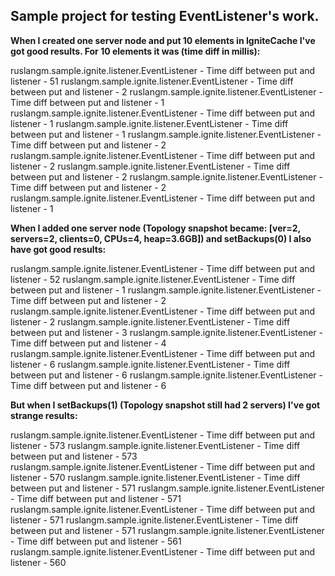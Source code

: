 ## Sample project for testing EventListener's work.

**When I created one server node and put 10 elements in IgniteCache I've got good results. For 10 elements it was (time diff in millis):**

ruslangm.sample.ignite.listener.EventListener  - Time diff between put and listener - 51
ruslangm.sample.ignite.listener.EventListener  - Time diff between put and listener - 2
ruslangm.sample.ignite.listener.EventListener  - Time diff between put and listener - 1
ruslangm.sample.ignite.listener.EventListener  - Time diff between put and listener - 1
ruslangm.sample.ignite.listener.EventListener  - Time diff between put and listener - 1
ruslangm.sample.ignite.listener.EventListener  - Time diff between put and listener - 2
ruslangm.sample.ignite.listener.EventListener  - Time diff between put and listener - 2
ruslangm.sample.ignite.listener.EventListener  - Time diff between put and listener - 2
ruslangm.sample.ignite.listener.EventListener  - Time diff between put and listener - 2
ruslangm.sample.ignite.listener.EventListener  - Time diff between put and listener - 1

**When I added one server node (Topology snapshot became: [ver=2, servers=2, clients=0, CPUs=4, heap=3.6GB]) and setBackups(0)
I also have got good results:**

ruslangm.sample.ignite.listener.EventListener  - Time diff between put and listener - 52
ruslangm.sample.ignite.listener.EventListener  - Time diff between put and listener - 1
ruslangm.sample.ignite.listener.EventListener  - Time diff between put and listener - 2
ruslangm.sample.ignite.listener.EventListener  - Time diff between put and listener - 2
ruslangm.sample.ignite.listener.EventListener  - Time diff between put and listener - 3
ruslangm.sample.ignite.listener.EventListener  - Time diff between put and listener - 4
ruslangm.sample.ignite.listener.EventListener  - Time diff between put and listener - 6
ruslangm.sample.ignite.listener.EventListener  - Time diff between put and listener - 6
ruslangm.sample.ignite.listener.EventListener  - Time diff between put and listener - 6

**But when I setBackups(1) (Topology snapshot still had 2 servers) I've got strange results:**

ruslangm.sample.ignite.listener.EventListener  - Time diff between put and listener - 573
ruslangm.sample.ignite.listener.EventListener  - Time diff between put and listener - 573
ruslangm.sample.ignite.listener.EventListener  - Time diff between put and listener - 570
ruslangm.sample.ignite.listener.EventListener  - Time diff between put and listener - 571
ruslangm.sample.ignite.listener.EventListener  - Time diff between put and listener - 571
ruslangm.sample.ignite.listener.EventListener  - Time diff between put and listener - 571
ruslangm.sample.ignite.listener.EventListener  - Time diff between put and listener - 571
ruslangm.sample.ignite.listener.EventListener  - Time diff between put and listener - 561
ruslangm.sample.ignite.listener.EventListener  - Time diff between put and listener - 560
